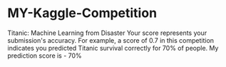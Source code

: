 # MY-Kaggle-Competition
Titanic: Machine Learning from Disaster
Your score represents your submission's accuracy. For example, a score of 0.7 in this competition indicates you predicted Titanic survival correctly for 70% of people.
My prediction score is - 70%
